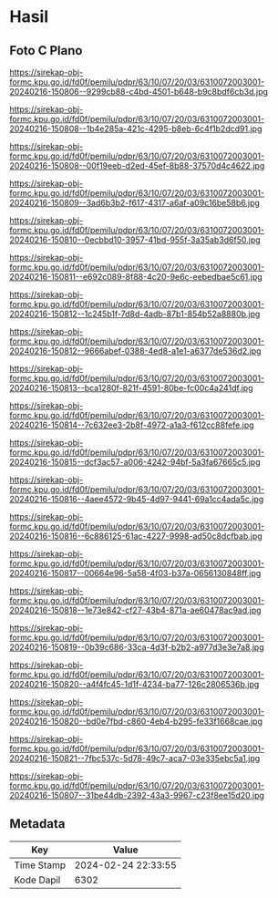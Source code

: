# Hasil

## Foto C Plano

https://sirekap-obj-formc.kpu.go.id/fd0f/pemilu/pdpr/63/10/07/20/03/6310072003001-20240216-150806--9299cb88-c4bd-4501-b648-b9c8bdf6cb3d.jpg

https://sirekap-obj-formc.kpu.go.id/fd0f/pemilu/pdpr/63/10/07/20/03/6310072003001-20240216-150808--1b4e285a-421c-4295-b8eb-6c4f1b2dcd91.jpg

https://sirekap-obj-formc.kpu.go.id/fd0f/pemilu/pdpr/63/10/07/20/03/6310072003001-20240216-150808--00f19eeb-d2ed-45ef-8b88-37570d4c4622.jpg

https://sirekap-obj-formc.kpu.go.id/fd0f/pemilu/pdpr/63/10/07/20/03/6310072003001-20240216-150809--3ad6b3b2-f617-4317-a6af-a09c16be58b6.jpg

https://sirekap-obj-formc.kpu.go.id/fd0f/pemilu/pdpr/63/10/07/20/03/6310072003001-20240216-150810--0ecbbd10-3957-41bd-955f-3a35ab3d6f50.jpg

https://sirekap-obj-formc.kpu.go.id/fd0f/pemilu/pdpr/63/10/07/20/03/6310072003001-20240216-150811--e692c089-8f88-4c20-9e6c-eebedbae5c61.jpg

https://sirekap-obj-formc.kpu.go.id/fd0f/pemilu/pdpr/63/10/07/20/03/6310072003001-20240216-150812--1c245b1f-7d8d-4adb-87b1-854b52a8880b.jpg

https://sirekap-obj-formc.kpu.go.id/fd0f/pemilu/pdpr/63/10/07/20/03/6310072003001-20240216-150812--9666abef-0388-4ed8-a1e1-a6377de536d2.jpg

https://sirekap-obj-formc.kpu.go.id/fd0f/pemilu/pdpr/63/10/07/20/03/6310072003001-20240216-150813--bca1280f-821f-4591-80be-fc00c4a241df.jpg

https://sirekap-obj-formc.kpu.go.id/fd0f/pemilu/pdpr/63/10/07/20/03/6310072003001-20240216-150814--7c632ee3-2b8f-4972-a1a3-f612cc88fefe.jpg

https://sirekap-obj-formc.kpu.go.id/fd0f/pemilu/pdpr/63/10/07/20/03/6310072003001-20240216-150815--dcf3ac57-a006-4242-94bf-5a3fa67665c5.jpg

https://sirekap-obj-formc.kpu.go.id/fd0f/pemilu/pdpr/63/10/07/20/03/6310072003001-20240216-150816--4aee4572-9b45-4d97-9441-69a1cc4ada5c.jpg

https://sirekap-obj-formc.kpu.go.id/fd0f/pemilu/pdpr/63/10/07/20/03/6310072003001-20240216-150816--6c886125-61ac-4227-9998-ad50c8dcfbab.jpg

https://sirekap-obj-formc.kpu.go.id/fd0f/pemilu/pdpr/63/10/07/20/03/6310072003001-20240216-150817--00664e96-5a58-4f03-b37a-0656130848ff.jpg

https://sirekap-obj-formc.kpu.go.id/fd0f/pemilu/pdpr/63/10/07/20/03/6310072003001-20240216-150818--1e73e842-cf27-43b4-871a-ae60478ac9ad.jpg

https://sirekap-obj-formc.kpu.go.id/fd0f/pemilu/pdpr/63/10/07/20/03/6310072003001-20240216-150819--0b39c686-33ca-4d3f-b2b2-a977d3e3e7a8.jpg

https://sirekap-obj-formc.kpu.go.id/fd0f/pemilu/pdpr/63/10/07/20/03/6310072003001-20240216-150820--a4f4fc45-1d1f-4234-ba77-126c2806536b.jpg

https://sirekap-obj-formc.kpu.go.id/fd0f/pemilu/pdpr/63/10/07/20/03/6310072003001-20240216-150820--bd0e7fbd-c860-4eb4-b295-fe33f1668cae.jpg

https://sirekap-obj-formc.kpu.go.id/fd0f/pemilu/pdpr/63/10/07/20/03/6310072003001-20240216-150821--7fbc537c-5d78-49c7-aca7-03e335ebc5a1.jpg

https://sirekap-obj-formc.kpu.go.id/fd0f/pemilu/pdpr/63/10/07/20/03/6310072003001-20240216-150807--31be44db-2392-43a3-9967-c23f8ee15d20.jpg


## Metadata

| Key        | Value               |
| ---------- | ------------------- |
| Time Stamp | 2024-02-24 22:33:55 |
| Kode Dapil | 6302                |



